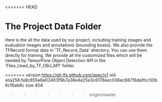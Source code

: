 <<<<<<< HEAD
# The Project Data Folder
Here is the all the data used by our project, including training images and evaluation images and annotations (bounding 
boxes). We also provide the TFRecord format data in 'TF_Record_Data' directory. You can use them directly for training.
We provide all the customized files which will be needed by TensorFlow Object Detection API in the 'Files_Used_by_TF_OBJ_API' 
folder.

=======
version https://git-lfs.github.com/spec/v1
oid sha256:fa9c855e6e02403f9b7a38e4e25e3c6178eec038ec88716da1fcc50b6c16ab8c
size 404
>>>>>>> origin/master
